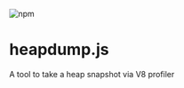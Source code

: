 ![npm](https://img.shields.io/npm/dw/heapsnapshot.js.svg)

# heapdump.js
A tool to take a heap snapshot via V8 profiler
